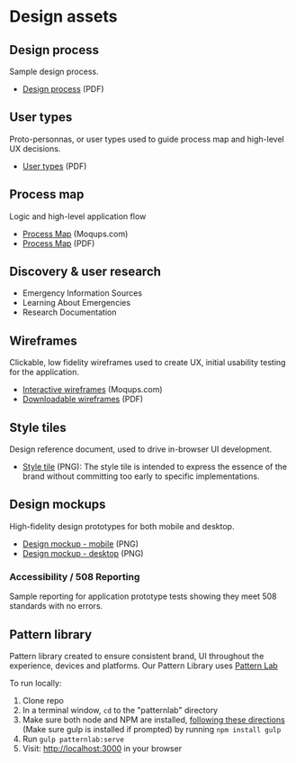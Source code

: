 # Design assets

## Design process

Sample design process.

- [Design process](design-process/design-process.pdf) (PDF)

## User types

Proto-personnas, or user types used to guide process map and high-level UX decisions.

- [User types](user-type/user-types.pdf) (PDF)

## Process map

Logic and high-level application flow

- [Process Map](https://app.moqups.com/greg@adhocteam.us/l73eNlBLo3/view) (Moqups.com)
- [Process Map](process-map/process-map.pdf) (PDF)

## Discovery & user research

- Emergency Information Sources
- Learning About Emergencies
- Research Documentation

## Wireframes

Clickable, low fidelity wireframes used to create UX, initial usability testing for the application.

- [Interactive wireframes](https://app.moqups.com/greg@adhocteam.us/Q6n01o8AuC/view) (Moqups.com)
- [Downloadable wireframes](wireframes/wireframes.pdf) (PDF)

## Style tiles

Design reference document, used to drive in-browser UI development.

- [Style tile](style-tile/style-tile.png) (PNG): The style tile is intended to express the essence of the brand without committing too early to specific implementations.

## Design mockups

High-fidelity design prototypes for both mobile and desktop.

- [Design mockup - mobile](mockup/iterations/Mobile-2.png) (PNG)
- [Design mockup - desktop](mockup/iterations/Desktop-2.png) (PNG)

### Accessibility / 508 Reporting

Sample reporting for application prototype tests showing they meet 508 standards with no errors.

## Pattern library

Pattern library created to ensure consistent brand, UI throughout the experience, devices and platforms. Our Pattern Library uses [Pattern Lab](http://patternlab.io/)

To run locally:

1. Clone repo
2. In a terminal window, `cd` to the "patternlab" directory
3. Make sure both node and NPM are installed, [following these directions](http://patternlab.io/docs/installation.html) (Make sure gulp is installed if prompted) by running `npm install gulp`
4. Run `gulp patternlab:serve`
5. Visit: [http://localhost:3000](http://localhost:3000) in your browser
